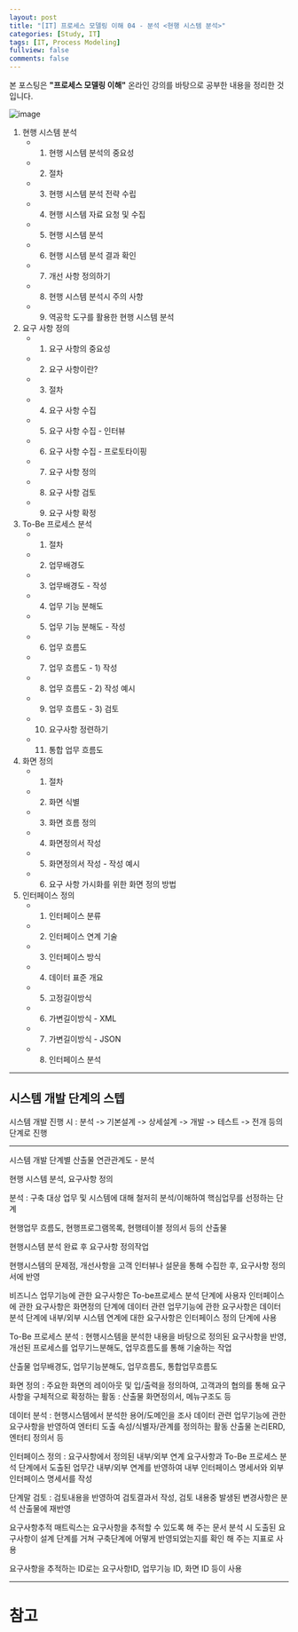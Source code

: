 ```yaml
---
layout: post
title: "[IT] 프로세스 모델링 이해 04 - 분석 <현행 시스템 분석>"
categories: [Study, IT]
tags: [IT, Process Modeling]
fullview: false
comments: false
---
```


본 포스팅은 **"프로세스 모델링 이해"** 온라인 강의를 바탕으로 공부한 내용을 정리한 것입니다.

![image](https://user-images.githubusercontent.com/84369912/192108474-596a2b19-9169-4f3a-9249-6c50b5857b8f.png)

1. 현행 시스템 분석
    + 1. 현행 시스템 분석의 중요성
    + 2. 절차
    + 3. 현행 시스템 분석 전략 수립
    + 4. 현행 시스템 자료 요청 및 수집
    + 5. 현행 시스템 분석
    + 6. 현행 시스템 분석 결과 확인
    + 7. 개선 사항 정의하기
    + 8. 현행 시스템 분석시 주의 사항
    + 9. 역공학 도구를 활용한 현행 시스템 분석
2. 요구 사항 정의
    + 1. 요구 사항의 중요성
    + 2. 요구 사항이란?
    + 3. 절차
    + 4. 요구 사항 수집
    + 5. 요구 사항 수집 - 인터뷰
    + 6. 요구 사항 수집 - 프로토타이핑
    + 7. 요구 사항 정의
    + 8. 요구 사항 검토
    + 9. 요구 사항 확정
3. To-Be 프로세스 분석
    + 1. 절차
    + 2. 업무배경도
    + 3. 업무배경도 - 작성
    + 4. 업무 기능 분해도
    + 5. 업무 기능 분해도 - 작성
    + 6. 업무 흐름도
    + 7. 업무 흐름도 - 1) 작성
    + 8. 업무 흐름도 - 2) 작성 예시
    + 9. 업무 흐름도 - 3) 검토
    + 10. 요구사항 정련하기
    + 11. 통합 업무 흐름도
4. 화면 정의
    + 1. 절차
    + 2. 화면 식별
    + 3. 화면 흐름 정의
    + 4. 화면정의서 작성
    + 5. 화면정의서 작성 - 작성 예시
    + 6. 요구 사항 가시화를 위한 화면 정의 방법
5. 인터페이스 정의
    + 1. 인터페이스 분류
    + 2. 인터페이스 연계 기술
    + 3. 인터페이스 방식
    + 4. 데이터 표준 개요
    + 5. 고정길이방식
    + 6. 가변길이방식 - XML
    + 7. 가변길이방식 - JSON
    + 8. 인터페이스 분석

---

## 시스템 개발 단계의 스텝

시스템 개발 진행 시
: 분석 -> 기본설계 -> 상세설계 -> 개발 -> 테스트 -> 전개 등의 단계로 진행

---

시스템 개발 단계별 산출물 연관관계도 - 분석

현행 시스템 분석, 요구사항 정의

분석
: 구축 대상 업무 및 시스템에 대해 철저히 분석/이해하여 핵심업무를 선정하는 단계

현행업무 흐름도, 현행프로그램목록, 현행테이블 정의서 등의 산출물

현행시스템 분석 완료 후 요구사항 정의작업

현행시스템의 문제점, 개선사항을 고객 인터뷰나 설문을 통해 수집한 후, 요구사항 정의서에 반영

비즈니스 업무기능에 관한 요구사항은 To-be프로세스 분석 단계에
사용자 인터페이스에 관한 요구사항은 화면정의 단계에
데이터 관련 업무기능에 관한 요구사항은 데이터 분석 단계에
내부/외부 시스템 연계에 대한 요구사항은 인터페이스 정의 단계에 사용

To-Be 프로세스 분석
: 현행시스템을 분석한 내용을 바탕으로 정의된 요구사항을 반영, 개선된 프로세스를 업무기느분해도, 업무흐름도를 통해 기술하는 작업

산출물 업무배경도, 업무기능분해도, 업무흐름도, 통합업무흐름도

화면 정의
: 주요한 화면의 레이아웃 및 입/출력을 정의하여, 고객과의 협의를 통해 요구사항을 구체적으로 확정하는 활동
: 산출물 화면정의서, 메뉴구조도 등

데이터 분석
: 현행시스템에서 분석한 용어/도메인을 조사
데이터 관련 업무기능에 관한 요구사항을 반영하여 엔터티 도출
속성/식별자/관계를 정의하는 활동
산출물 논리ERD, 엔터티 정의서 등

인터페이스 정의
: 요구사항에서 정의된 내부/외부 연계 요구사항과
To-Be 프로세스 분석 단계에서 도출된 업무간 내부/외부 연계를 반영하여
내부 인터페이스 명세서와 외부 인터페이스 명세서를 작성

단계말 검토
: 검토내용을 반영하여 검토결과서 작성, 검토 내용중 발생된 변경사항은 분석 산출물에 재반영

요구사항추적 매트릭스는 요구사항을 추적할 수 있도록 해 주는 문서
분석 시 도출된 요구사항이 설계 단계를 거쳐 구축단계에 어떻게 반영되었는지를 확인 해 주는 지표로 사용

요구사항을 추적하는 ID로는 요구사항ID, 업무기능 ID, 화면 ID 등이 사용

---

# 참고